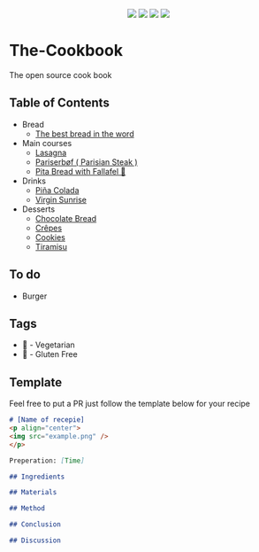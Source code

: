 <p align="center">
<img src=https://img.shields.io/github/issues/logicguy1/The-Cookbook?style=flat-square&logo=appveyor&color=informational />
<img src=https://img.shields.io/github/license/logicguy1/The-Cookbook?style=flat-square&logo=appveyor&color=informational />
<img src=https://img.shields.io/github/stars/logicguy1/The-Cookbook?style=flat-square&logo=appveyor&color=blue />
<img src=https://img.shields.io/github/forks/logicguy1/The-Cookbook?style=flat-square&logo=appveyor&color=blue />
</p>

# The-Cookbook
The open source cook book

## Table of Contents
* Bread
  * [The best bread in the word ](https://github.com/logicguy1/The-Cookbook/tree/main/The%20best%20bread%20in%20the%20world)
* Main courses
  * [Lasagna ](https://github.com/logicguy1/The-Cookbook/tree/main/Lasagna)
  * [Pariserbøf ( Parisian Steak ) ](https://github.com/logicguy1/The-Cookbook/tree/main/Pariser%20b%C3%B8f%20(%20Parisian%20steak%20))
  * [Pita Bread with Fallafel 🌱 ](https://github.com/logicguy1/The-Cookbook/tree/main/Pita%20bread%20with%20falafel)
* Drinks
  * [Piña Colada](https://github.com/logicguy1/The-Cookbook/tree/main/Pina_Colada)
  * [Virgin Sunrise](https://github.com/logicguy1/The-Cookbook/tree/main/Virgin_Sunrise)
* Desserts
  * [Chocolate Bread](https://github.com/logicguy1/The-Cookbook/tree/main/Chokolade%20bread)
  * [Crêpes](https://github.com/logicguy1/The-Cookbook/tree/main/Cr%C3%AApes)
  * [Cookies](https://github.com/logicguy1/The-Cookbook/tree/main/Cookies)
  * [Tiramisu](https://github.com/logicguy1/The-Cookbook/tree/main/Tiramisu)

## To do
- Burger

## Tags
* 🌱 - Vegetarian
* 🌽 - Gluten Free

## Template
Feel free to put a PR just follow the template below for your recipe

```md
# [Name of recepie]
<p align="center">
<img src="example.png" />
</p>

Preperation: [Time]

## Ingredients

## Materials

## Method

## Conclusion

## Discussion
```
